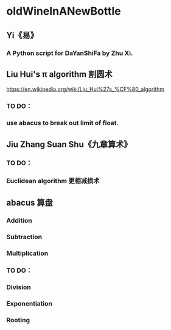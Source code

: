 # oldWineInANewBottle
##   Yi《易》
###     A Python script for DaYanShiFa by Zhu Xi.
##   Liu Hui's π algorithm 割圆术
https://en.wikipedia.org/wiki/Liu_Hui%27s_%CF%80_algorithm
###     TO DO：
###     use abacus to break out limit of float.
##   Jiu Zhang Suan Shu《九章算术》
###     TO DO：
###     Euclidean algorithm 更相减损术
##   abacus 算盘
###     Addition
###     Subtraction
###     Multiplication
###     TO DO：
###     Division
###     Exponentiation
###     Rooting
###     
